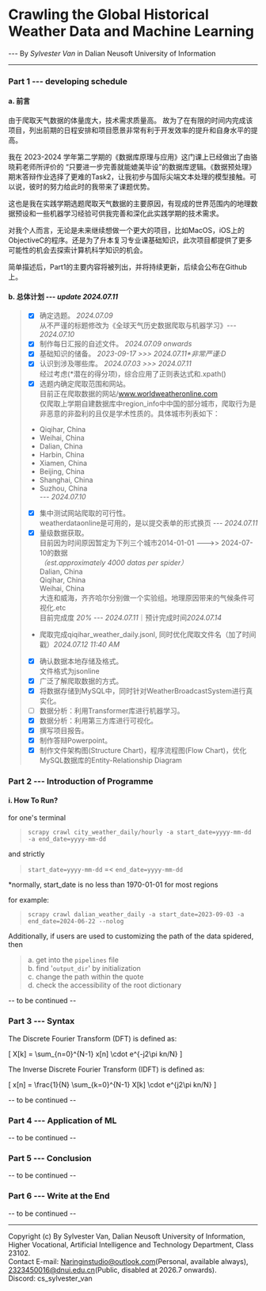 # Crawling the Global Historical Weather Data and Machine Learning

--- By *Sylvester Van* in Dalian Neusoft University of Information

***

### Part 1 --- developing schedule

#### a. 前言

由于爬取天气数据的体量庞大，技术需求质量高。 故为了在有限的时间内完成该项目，列出前期的日程安排和项目愿景非常有利于开发效率的提升和自身水平的提高。</br>

我在 2023-2024 学年第二学期的《数据库原理与应用》这门课上已经做出了由骆晓莉老师所评价的 “只要进一步完善就能媲美毕设”的数据库逻辑。《数据预处理》期末答辩作业选择了更难的Task2，让我初步与国际尖端文本处理的模型接触。可以说，彼时的努力给此时的我带来了课题优势。</br>

这也是我在实践学期选题爬取天气数据的主要原因，有现成的世界范围内的地理数据预设和一些机器学习经验可供我完善和深化此实践学期的技术需求。</br>

对我个人而言，无论是未来继续想做一个更大的项目，比如MacOS，iOS上的ObjectiveC的程序。还是为了升本复习专业课基础知识，此次项目都提供了更多可能性的机会去探索计算机科学知识的机会。</br>

简单描述后，Part1的主要内容将被列出，并将持续更新，后续会公布在Github上。

#### b. 总体计划 --- *update 2024.07.11*

>- [x] 确定选题。 *2024.07.09* </br> 从不严谨的标题修改为《全球天气历史数据爬取与机器学习》--- *2024.07.10*
>- [x] 制作每日汇报的自述文件。 *2024.07.09 onwards* 
>- [x] 基础知识的储备。 *2023-09-17 >>> 2024.07.11\*非常严谨:D*
>- [x] 认识到涉及哪些库。 *2024.07.03 >>> 2024.07.11* </br> 经过考虑(*潜在的得分项)，综合应用了正则表达式和.xpath()
>- [x] 选题内确定爬取范围和网站。 </br> 目前正在爬取数据的网站/www.worldweatheronline.com </br> 仅爬取上学期自建数据库中region_info中中国的部分城市，爬取行为是非恶意的非盈利的且仅是学术性质的。具体城市列表如下：
>- Qiqihar, China
>- Weihai, China
>- Dalian, China
>- Harbin, China
>- Xiamen, China
>- Beijing, China
>- Shanghai, China
>- Suzhou, China </br> --- *2024.07.10*
>- [x] 集中测试网站爬取的可行性。</br> weatherdataonline是可用的，是以提交表单的形式换页 --- *2024.07.11* </br> 
>- [x] 量级数据获取。</br> 目前因为时间原因暂定为下列三个城市2014-01-01 --->> 2024-07-10的数据 </br>*（est.approximately 4000 datas per spider）* </br> Dalian, China </br> Qiqihar, China </br> Weihai, China </br> 大连和威海，齐齐哈尔分别做一个实验组。地理原因带来的气候条件可视化.etc </br> 目前完成度 *20%* --- *2024.07.11*｜预计完成时间*2024.07.14*
>- 爬取完成qiqihar_weather_daily.jsonl, 同时优化爬取文件名（加了时间戳）*2024.07.12 11:40 AM*
>- [x] 确认数据本地存储及格式。</br> 文件格式为jsonline
>- [x] 广泛了解爬取数据的方式。
>- [x] 将数据存储到MySQL中，同时针对WeatherBroadcastSystem进行真实化。
>- [ ] 数据分析：利用Transformer库进行机器学习。
>- [x] 数据分析：利用第三方库进行可视化。
>- [x] 撰写项目报告。
>- [x] 制作答辩Powerpoint。
>- [x] 制作文件架构图(Structure Chart)，程序流程图(Flow Chart)，优化MySQL数据库的Entity-Relationship Diagram

### Part 2 --- Introduction of Programme

#### i. How To Run?

for one's terminal

> `scrapy crawl city_weather_daily/hourly -a start_date=yyyy-mm-dd -a end_date=yyyy-mm-dd` </br>

and strictly

> `start_date=yyyy-mm-dd` =< `end_date=yyyy-mm-dd` 

*normally, start_date is no less than 1970-01-01 for most regions

for example:

> `scrapy crawl dalian_weather_daily -a start_date=2023-09-03 -a end_date=2024-06-22 --nolog`

Additionally, if users are used to customizing the path of the data spidered, then

> a. get into the `pipelines` file </br>
> b. find '`output_dir`' by initialization </br>
> c. change the path within the quote </br>
> d. check the accessibility of the root dictionary </br>

-- to be continued --

### Part 3 --- Syntax

The Discrete Fourier Transform (DFT) is defined as:

\[ X[k] = \sum_{n=0}^{N-1} x[n] \cdot e^{-j2\pi kn/N} \]

The Inverse Discrete Fourier Transform (IDFT) is defined as:

\[ x[n] = \frac{1}{N} \sum_{k=0}^{N-1} X[k] \cdot e^{j2\pi kn/N} \]

-- to be continued --

### Part 4 --- Application of ML

-- to be continued --

### Part 5 --- Conclusion

-- to be continued --

### Part 6 --- Write at the End

-- to be continued --

***

Copyright (c) By Sylvester Van, Dalian Neusoft University of Information, Higher Vocational, Artificial Intelligence and Technology Department, Class 23102. </br>
Contact E-mail: Naringinstudio@outlook.com(Personal, available always), 2323450016@dnui.edu.cn(Public, disabled at 2026.7 onwards). </br>
Discord: cs_sylvester_van
